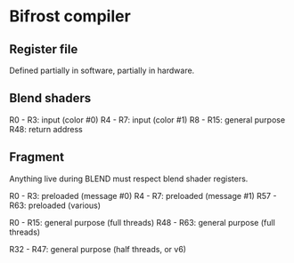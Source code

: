 # Bifrost compiler

## Register file

Defined partially in software, partially in hardware.

## Blend shaders

R0 - R3: input (color #0)
R4 - R7: input (color #1)
R8 - R15: general purpose
R48: return address

## Fragment

Anything live during BLEND must respect blend shader registers.

R0 - R3: preloaded (message #0)
R4 - R7: preloaded (message #1)
R57 - R63: preloaded (various)

R0 - R15: general purpose (full threads)
R48 - R63: general purpose (full threads)

R32 - R47: general purpose (half threads, or v6)
